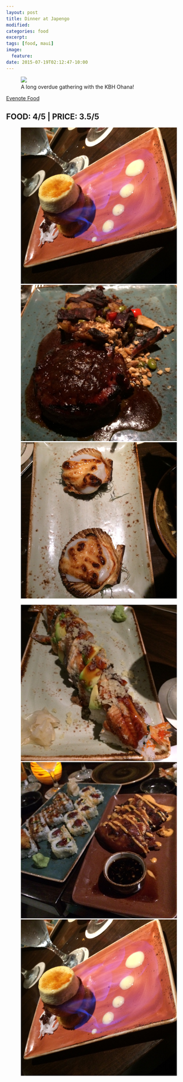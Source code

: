 ```yaml
---
layout: post
title: Dinner at Japengo
modified:
categories: food
excerpt:
tags: [food, maui]
image:
  feature:
date: 2015-07-19T02:12:47-10:00
---
```


<figure>
	<img src="/images/janpengo-kbh.jpg">
	<figcaption>A long overdue gathering with the KBH Ohana!</figcaption>
</figure>

<a href="https://www.evernote.com/shard/s19/sh/ae9dea7d-a5da-48a9-97d5-1bbfdd11b527/8baabce240040d85">Evenote Food</a>

## FOOD: 4/5 | PRICE: 3.5/5
<figure class="third">
		<img src="/images/japengo1.jpg">
	<img src="/images/japengo2.jpg">
	<img src="/images/japengo3.jpg">
</figure>
<figure class="third">
	<img src="/images/japengo4.jpg">
	<img src="/images/japengo5.jpg">
	<img src="/images/japengo6.jpg">
</figure>